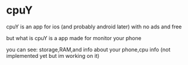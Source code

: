 # cpuY


cpuY is an app for ios (and probably android later) with no ads and free

but what is cpuY is a app made for monitor your phone 

you can see: storage,RAM,and info about your phone,cpu info (not implemented yet but im working on it)


